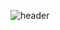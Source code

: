 ![header](https://capsule-render.vercel.app/api?type=waving&color=auto&height=200&section=header&text=Welcome!%20!&fontSize=50&anomation=$twinkling)
